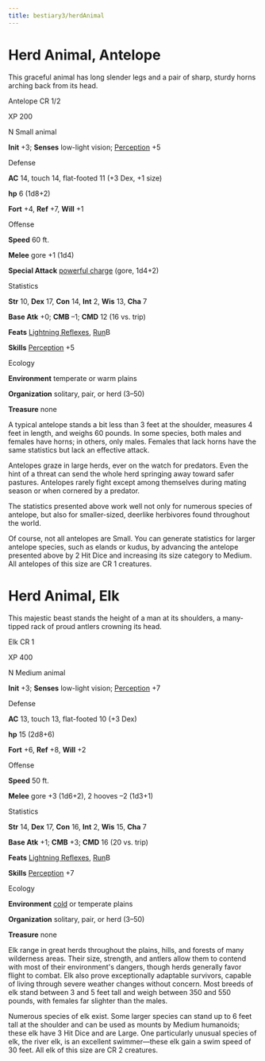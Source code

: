 ```yaml
---
title: bestiary3/herdAnimal
---
```

# Herd Animal, Antelope

This graceful animal has long slender legs and a pair of sharp, sturdy horns arching back from its head.

Antelope CR 1/2

XP 200

N Small animal

**Init** +3; **Senses** low-light vision; [Perception](skills/perception.md#_perception) +5

Defense

**AC** 14, touch 14, flat-footed 11 (+3 Dex, +1 size)

**hp** 6 (1d8+2)

**Fort** +4, **Ref** +7, **Will** +1

Offense

**Speed** 60 ft.

**Melee** gore +1 (1d4)

**Special Attack** [powerful charge](monsters/universalMonsterRules.md#_powerful-charge) (gore, 1d4+2)

Statistics

**Str** 10, **Dex** 17, **Con** 14, **Int** 2, **Wis** 13, **Cha** 7

**Base Atk** +0; **CMB** –1; **CMD** 12 (16 vs. trip)

**Feats** [Lightning Reflexes](feats.md#_lightning-reflexes), [Run](feats.md#_run)B

**Skills** [Perception](skills/perception.md#_perception) +5

Ecology

**Environment** temperate or warm plains

**Organization** solitary, pair, or herd (3–50)

**Treasure** none

A typical antelope stands a bit less than 3 feet at the shoulder, measures 4 feet in length, and weighs 60 pounds. In some species, both males and females have horns; in others, only males. Females that lack horns have the same statistics but lack an effective attack.

Antelopes graze in large herds, ever on the watch for predators. Even the hint of a threat can send the whole herd springing away toward safer pastures. Antelopes rarely fight except among themselves during mating season or when cornered by a predator.

The statistics presented above work well not only for numerous species of antelope, but also for smaller-sized, deerlike herbivores found throughout the world.

Of course, not all antelopes are Small. You can generate statistics for larger antelope species, such as elands or kudus, by advancing the antelope presented above by 2 Hit Dice and increasing its size category to Medium. All antelopes of this size are CR 1 creatures.

# Herd Animal, Elk

This majestic beast stands the height of a man at its shoulders, a many-tipped rack of proud antlers crowning its head.

Elk CR 1

XP 400

N Medium animal

**Init** +3; **Senses** low-light vision; [Perception](skills/perception.md#_perception) +7

Defense

**AC** 13, touch 13, flat-footed 10 (+3 Dex)

**hp** 15 (2d8+6)

**Fort** +6, **Ref** +8, **Will** +2

Offense

**Speed** 50 ft.

**Melee** gore +3 (1d6+2), 2 hooves –2 (1d3+1)

Statistics

**Str** 14, **Dex** 17, **Con** 16, **Int** 2, **Wis** 15, **Cha** 7

**Base Atk** +1; **CMB** +3; **CMD** 16 (20 vs. trip)

**Feats** [Lightning Reflexes](feats.md#_lightning-reflexes), [Run](feats.md#_run)B

**Skills** [Perception](skills/perception.md#_perception) +7

Ecology

**Environment** [cold](monsters/creatureTypes.md#_cold-subtype) or temperate plains

**Organization** solitary, pair, or herd (3–50)

**Treasure** none

Elk range in great herds throughout the plains, hills, and forests of many wilderness areas. Their size, strength, and antlers allow them to contend with most of their environment's dangers, though herds generally favor flight to combat. Elk also prove exceptionally adaptable survivors, capable of living through severe weather changes without concern. Most breeds of elk stand between 3 and 5 feet tall and weigh between 350 and 550 pounds, with females far slighter than the males.

Numerous species of elk exist. Some larger species can stand up to 6 feet tall at the shoulder and can be used as mounts by Medium humanoids; these elk have 3 Hit Dice and are Large. One particularly unusual species of elk, the river elk, is an excellent swimmer—these elk gain a swim speed of 30 feet. All elk of this size are CR 2 creatures.

